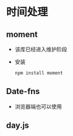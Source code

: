 # 时间处理

## moment

  - 该库已经进入维护阶段

  - 安装

    ```html
    npm install moment
    ```

## Date-fns

  - 浏览器端也可以使用

## day.js
